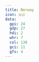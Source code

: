 ```yaml
---
title: Norway
icon: 🇳🇴
data:
  gpi: 24
  gdp: 27
  hdi: 2
  whr: 7
  col: 138
  gci: 11
  gfs: 4
---
```

